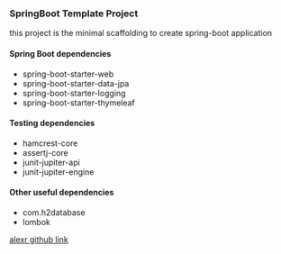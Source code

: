 ### SpringBoot Template Project
this project is the minimal scaffolding to create spring-boot application

#### Spring Boot dependencies
- spring-boot-starter-web
- spring-boot-starter-data-jpa
- spring-boot-starter-logging
- spring-boot-starter-thymeleaf

#### Testing dependencies
- hamcrest-core
- assertj-core
- junit-jupiter-api
- junit-jupiter-engine

#### Other useful dependencies
- com.h2database
- lombok

[alexr github link](https://github.com/alexr007)
